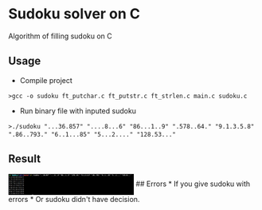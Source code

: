 # Sudoku solver on C
Algorithm of filling sudoku on C
## Usage
* Compile project
```
>gcc -o sudoku ft_putchar.c ft_putstr.c ft_strlen.c main.c sudoku.c
```

* Run binary file with inputed sudoku
```
>./sudoku "...36.857" "....8...6" "86...1..9" ".578..64." "9.1.3.5.8" ".86..793." "6..1...85" "5...2...." "128.53..."
```
## Result
<img align="center" src="https://github.com/Bazarovinc/Sudoku_C/blob/master/imagies/result.png" width="50%" heihg="50%"/>
## Errors
* If you give sudoku with errors
* Or sudoku didn't have decision.
